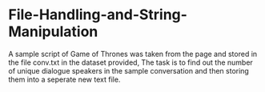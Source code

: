 # File-Handling-and-String-Manipulation
A sample script of Game of Thrones was taken from the page and stored in the file conv.txt in the dataset provided,
The task is to find out the number of unique dialogue speakers in the sample conversation and then storing them into a seperate new text file.
